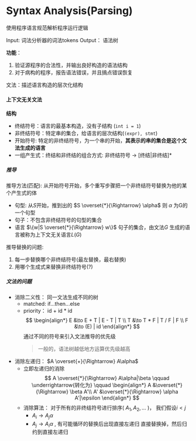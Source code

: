 # Syntax Analysis(Parsing)

使用程序语言规范解析程序运行逻辑

Input: 词法分析器的词法tokens
Output： 语法树

**功能**：
1. 验证源程序的合法性，并输出良好构造的语法结构
2. 对于病构的程序，报告语法错误，并且搞点错误恢复

文法：描述语言构造的层次化结构

#### 上下文无关文法

**结构**

- 终结符号：语言的最基本构造，没有子结构 (`int i = 1`)
- 非终结符号：特定串的集合，给语言的层次结构(`(expr), stmt`)
- 开始符号: 特定的非终结符号，为一个串的开始，**其表示的串的集合是这个文法生成的语言**
- 一组产生式：终结和非终结的组合方式: 非终结符号 $\to$ [终结|非终结]*


##### 推导
推导方法(匹配): 从开始符号开始，多个重写步骤把一个非终结符号替换为他的某个产生式的体

- 句型: 从$S$开始，推到出的 $S \overset{*}{\Rightarrow} \alpha$ 则 $\alpha$ 为G的一个句型
- 句子：不包含非终结符号的句型的集合
- 语言 $\{w|S \overset{*}{\Rightarrow} w\}$ 句子的集合，由文法$G$ 生成的语言被称为上下文无关语言$L(G)$ 

推导替换的问题:
1. 每一步替换哪个非终结符号(最左替换，最右替换)
2. 用哪个生成式来替换非终结符号(?)

##### 文法的问题

- 消除二义性： 同一文法生成不同的树
  - matched: if...then...else
  - priority： id + id * id 
    $$
      \begin{align*}
        E &\to E + T | E - T | T \\
        T &\to T * F | T / F | F \\
        F &\to (E) | id
      \end{align*}
    $$
    通过不同的符号来引入文法推导的优先级
    > 一般的，语法树越低地方运算优先级越高
- 消除左递归： $A \overset{+}{\Rightarrow} A\alpha$
  - 立即左递归的消除
  $$
    A \overset{*}{\Rightarrow} A\alpha|\beta
    \qquad \underrightarrow{转化为} \qquad 
    \begin{align*}
      A &\overset{*}{\Rightarrow} \beta A'\\
      A' &\overset{*}{\Rightarrow} \alpha A'|\epsilon
    \end{align*}
  $$
  - 消除算法：
    对于所有的非终结符号进行排序( $A_1, A_2, \dots$ )， 我们假设$i < j$
    - $A_i \to A_j\alpha$
    - $A_j \to A_i\alpha$ , 有可能循环的替换后出现直接左递归
      直接替换掉，然后归约到直接左递归
